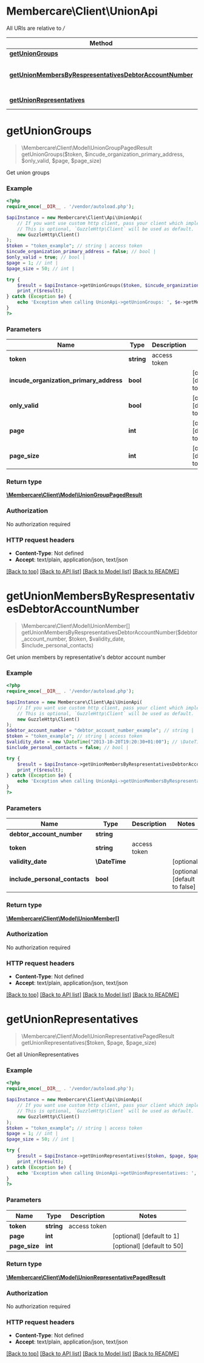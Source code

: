 # Membercare\Client\UnionApi

All URIs are relative to */*

Method | HTTP request | Description
------------- | ------------- | -------------
[**getUnionGroups**](UnionApi.md#getuniongroups) | **GET** /api/v1/union/unionGroups | Get union groups
[**getUnionMembersByRespresentativesDebtorAccountNumber**](UnionApi.md#getunionmembersbyrespresentativesdebtoraccountnumber) | **GET** /api/v1/union/{debtorAccountNumber}/unionMembers | Get union members by representative&#x27;s debtor account number
[**getUnionRepresentatives**](UnionApi.md#getunionrepresentatives) | **GET** /api/v1/union | Get all UnionRepresentatives

# **getUnionGroups**
> \Membercare\Client\Model\UnionGroupPagedResult getUnionGroups($token, $incude_organization_primary_address, $only_valid, $page, $page_size)

Get union groups

### Example
```php
<?php
require_once(__DIR__ . '/vendor/autoload.php');

$apiInstance = new Membercare\Client\Api\UnionApi(
    // If you want use custom http client, pass your client which implements `GuzzleHttp\ClientInterface`.
    // This is optional, `GuzzleHttp\Client` will be used as default.
    new GuzzleHttp\Client()
);
$token = "token_example"; // string | access token
$incude_organization_primary_address = false; // bool | 
$only_valid = true; // bool | 
$page = 1; // int | 
$page_size = 50; // int | 

try {
    $result = $apiInstance->getUnionGroups($token, $incude_organization_primary_address, $only_valid, $page, $page_size);
    print_r($result);
} catch (Exception $e) {
    echo 'Exception when calling UnionApi->getUnionGroups: ', $e->getMessage(), PHP_EOL;
}
?>
```

### Parameters

Name | Type | Description  | Notes
------------- | ------------- | ------------- | -------------
 **token** | **string**| access token |
 **incude_organization_primary_address** | **bool**|  | [optional] [default to false]
 **only_valid** | **bool**|  | [optional] [default to true]
 **page** | **int**|  | [optional] [default to 1]
 **page_size** | **int**|  | [optional] [default to 50]

### Return type

[**\Membercare\Client\Model\UnionGroupPagedResult**](../Model/UnionGroupPagedResult.md)

### Authorization

No authorization required

### HTTP request headers

 - **Content-Type**: Not defined
 - **Accept**: text/plain, application/json, text/json

[[Back to top]](#) [[Back to API list]](../../README.md#documentation-for-api-endpoints) [[Back to Model list]](../../README.md#documentation-for-models) [[Back to README]](../../README.md)

# **getUnionMembersByRespresentativesDebtorAccountNumber**
> \Membercare\Client\Model\UnionMember[] getUnionMembersByRespresentativesDebtorAccountNumber($debtor_account_number, $token, $validity_date, $include_personal_contacts)

Get union members by representative's debtor account number

### Example
```php
<?php
require_once(__DIR__ . '/vendor/autoload.php');

$apiInstance = new Membercare\Client\Api\UnionApi(
    // If you want use custom http client, pass your client which implements `GuzzleHttp\ClientInterface`.
    // This is optional, `GuzzleHttp\Client` will be used as default.
    new GuzzleHttp\Client()
);
$debtor_account_number = "debtor_account_number_example"; // string | 
$token = "token_example"; // string | access token
$validity_date = new \DateTime("2013-10-20T19:20:30+01:00"); // \DateTime | 
$include_personal_contacts = false; // bool | 

try {
    $result = $apiInstance->getUnionMembersByRespresentativesDebtorAccountNumber($debtor_account_number, $token, $validity_date, $include_personal_contacts);
    print_r($result);
} catch (Exception $e) {
    echo 'Exception when calling UnionApi->getUnionMembersByRespresentativesDebtorAccountNumber: ', $e->getMessage(), PHP_EOL;
}
?>
```

### Parameters

Name | Type | Description  | Notes
------------- | ------------- | ------------- | -------------
 **debtor_account_number** | **string**|  |
 **token** | **string**| access token |
 **validity_date** | **\DateTime**|  | [optional]
 **include_personal_contacts** | **bool**|  | [optional] [default to false]

### Return type

[**\Membercare\Client\Model\UnionMember[]**](../Model/UnionMember.md)

### Authorization

No authorization required

### HTTP request headers

 - **Content-Type**: Not defined
 - **Accept**: text/plain, application/json, text/json

[[Back to top]](#) [[Back to API list]](../../README.md#documentation-for-api-endpoints) [[Back to Model list]](../../README.md#documentation-for-models) [[Back to README]](../../README.md)

# **getUnionRepresentatives**
> \Membercare\Client\Model\UnionRepresentativePagedResult getUnionRepresentatives($token, $page, $page_size)

Get all UnionRepresentatives

### Example
```php
<?php
require_once(__DIR__ . '/vendor/autoload.php');

$apiInstance = new Membercare\Client\Api\UnionApi(
    // If you want use custom http client, pass your client which implements `GuzzleHttp\ClientInterface`.
    // This is optional, `GuzzleHttp\Client` will be used as default.
    new GuzzleHttp\Client()
);
$token = "token_example"; // string | access token
$page = 1; // int | 
$page_size = 50; // int | 

try {
    $result = $apiInstance->getUnionRepresentatives($token, $page, $page_size);
    print_r($result);
} catch (Exception $e) {
    echo 'Exception when calling UnionApi->getUnionRepresentatives: ', $e->getMessage(), PHP_EOL;
}
?>
```

### Parameters

Name | Type | Description  | Notes
------------- | ------------- | ------------- | -------------
 **token** | **string**| access token |
 **page** | **int**|  | [optional] [default to 1]
 **page_size** | **int**|  | [optional] [default to 50]

### Return type

[**\Membercare\Client\Model\UnionRepresentativePagedResult**](../Model/UnionRepresentativePagedResult.md)

### Authorization

No authorization required

### HTTP request headers

 - **Content-Type**: Not defined
 - **Accept**: text/plain, application/json, text/json

[[Back to top]](#) [[Back to API list]](../../README.md#documentation-for-api-endpoints) [[Back to Model list]](../../README.md#documentation-for-models) [[Back to README]](../../README.md)

